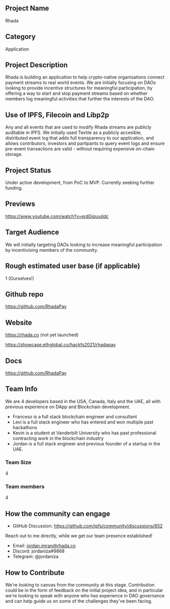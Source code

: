 ## Project Name
<!-- Add your project name here with format "Project Name"-->
Rhada

## Category 
<!--developer tooling, application, wallet, infrastructure, etc-->
Application

## Project Description
<!--Describe your project in a few sentences. -->
Rhada is building an application to help crypto-native organisations connect payment streams to real world events. We are initially focusing on DAOs looking to provide incentive structures for meaningful participation, by offering a way to start and stop payment streams based on whether members log meaningful activities that further the interests of the DAO.

## Use of IPFS, Filecoin and Libp2p
<!-- Describe how your project uses any or all of these technologies, and why. -->
Any and all events that are used to modify Rhada streams are publicly auditable in IPFS. We initially used Textile as a publicly accesible, distributed event log that adds full transparency to our application, and allows contributors, investors and partipants to query event logs and ensure pre-event transactions are valid - without requiring expensive on-chain storage.

## Project Status
<!--brainstorming, fundraising, under development, beta, shipped, etc-->
Under active development, from PoC to MVP. Currently seeking further funding.

## Previews
<!--Add some screenshots to give a preview of your product-->
https://www.youtube.com/watch?v=erdGiquvddc

## Target Audience
<!--Describe who will be your project's users-->
We will initially targeting DAOs looking to increase meaningful participation by incentivising members of the community.

## Rough estimated user base (if applicable)
<!--How many users do you have right now?-->
1 (Ourselves!)

## Github repo
<!--Attach a link to your GitHub repo - open source is required - please make sure your repo has a license file and is licensed using MIT open source license! -->
https://github.com/RhadaPay

## Website
<!--Link your website if available-->
https://rhada.co (not yet launched)

<!--If you're applying for a Next Step grant, add the URL to your hackathon submission here also-->
https://showcase.ethglobal.co/hackfs2021/rhadapay


## Docs
<!--Including a link to your project docs!-->
https://github.com/RhadaPay

## Team Info
<!-- Introduce your amazing team - how many team members are working on this project and who are they?-->
We are 4 developers based in the USA, Canada, Italy and the UAE, all with previous experience on DApp and Blockchain development.

* Franceso is a full stack blockchain engineer and consultant
* Levi is a full stack engineer who has entered and won multiple past hackathons
* Kevin is a student at Vanderbilt University who has past professional contracting work in the blockchain industry
* Jordan is a full stack engineer and previous founder of a startup in the UAE.

### Team Size
4

### Team members
4

## How the community can engage
* GitHub Discussion: https://github.com/ipfs/community/discussions/652

Reach out to me directly, while we get our team presence established!
* Email: jordan.imran@rhada.co
* Discord: jordaniza#9868
* Telegram: @jordaniza

## How to Contribute
<!--How can the community contribute to your project?-->
We're looking to canvas from the community at this stage. Contribution could be in the form of feedback on the initial project idea, and in particular we're looking to speak with anyone who has experience in DAO governance and can help guide us on some of the challenges they've been facing.
